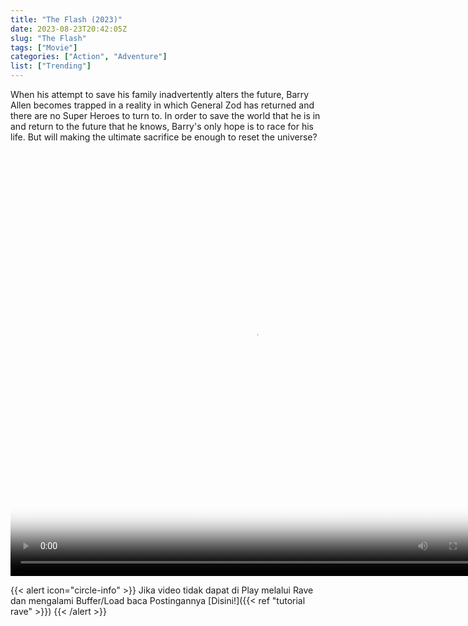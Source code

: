 ```yaml
---
title: "The Flash (2023)"
date: 2023-08-23T20:42:05Z
slug: "The Flash"
tags: ["Movie"]
categories: ["Action", "Adventure"]
list: ["Trending"]
---
```


When his attempt to save his family inadvertently alters the future, Barry Allen becomes trapped in a reality in which General Zod has returned and there are no Super Heroes to turn to. In order to save the world that he is in and return to the future that he knows, Barry's only hope is to race for his life. But will making the ultimate sacrifice be enough to reset the universe?

<video width="780" height="680" poster="https://www.themoviedb.org/t/p/original/rktDFPbfHfUbArZ6OOOKsXcv0Bm.jpg" controls>
  <source src="https://kp3d-my.sharepoint.com/personal/ryoo_kp3d_onmicrosoft_com/_layouts/15/download.aspx?share=Ea3zBnoCfzVEk_dmxhng6RYB0zEdMr9Oy4PWA429pIH09g" type="video/mp4">
  
  </video>
  
  {{< alert icon="circle-info" >}}
Jika video tidak dapat di Play melalui Rave dan mengalami Buffer/Load baca Postingannya [Disini!]({{< ref "tutorial rave" >}})
{{< /alert >}}
